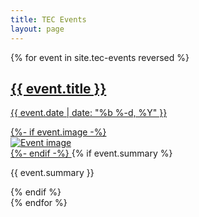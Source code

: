 ```yaml
---
title: TEC Events
layout: page
---
```

<div class="events-list">
    {% for event in site.tec-events reversed %}
    <div class="event-item">
        <a href="{{ event.url }}">
            <h2 class="event-title">{{ event.title }}</h2>
            <div class="event-info">
                <p class="date">{{ event.date | date: "%b %-d, %Y" }}</p>
            </div>
            {%- if event.image -%}
            <div class="event-image">
                <img class="tec-event-img" src="{{ event.image }}" alt="Event image">
            </div>
            {%- endif -%}
        </a>
            {% if event.summary %}
                <p>{{ event.summary }}</p>
            {% endif %}
    </div>
    {% endfor %}
</div>
